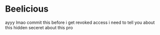 # Beelicious
ayyy lmao commit this
before i get revoked access i need to tell you about this hidden seceret about this pro
